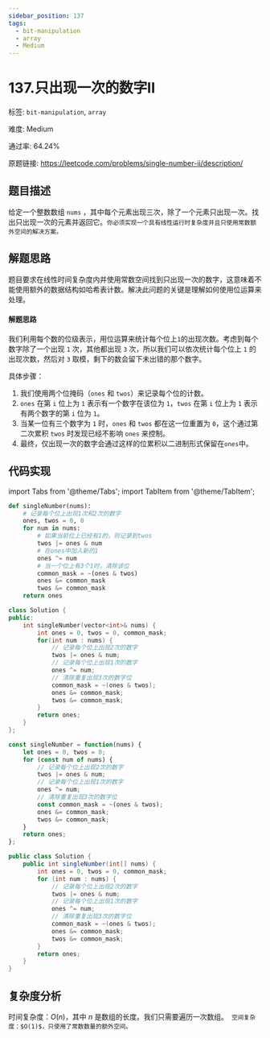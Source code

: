 ```yaml
---
sidebar_position: 137
tags:
  - bit-manipulation
  - array
  - Medium
---
```


# 137.只出现一次的数字II

标签: `bit-manipulation`, `array`

难度: Medium

通过率: 64.24%

原题链接: https://leetcode.com/problems/single-number-ii/description/

## 题目描述
给定一个整数数组 `nums` ，其中每个元素出现三次，除了一个元素只出现一次。找出只出现一次的元素并返回它。`你必须实现一个具有线性运行时复杂度并且只使用常数额外空间的解决方案。`

## 解题思路
题目要求在线性时间复杂度内并使用常数空间找到只出现一次的数字，这意味着不能使用额外的数据结构如哈希表计数。解决此问题的关键是理解如何使用位运算来处理。

#### 解题思路
我们利用每个数的位级表示，用位运算来统计每个位上`1`的出现次数。考虑到每个数字除了一个出现 `1` 次，其他都出现 `3` 次，所以我们可以依次统计每个位上 `1` 的出现次数，然后对 `3` 取模，剩下的数会留下未出错的那个数字。

具体步骤：
1. 我们使用两个位掩码（`ones` 和 `twos`）来记录每个位的计数。
2. `ones` 在第 `i` 位上为 `1` 表示有一个数字在该位为 `1`，`twos` 在第 `i` 位上为 `1` 表示有两个数字的第 `i` 位为 `1`。
3. 当某一位有三个数字为 `1` 时，`ones` 和 `twos` 都在这一位重置为 `0`，这个通过第二次累积 `twos` 时发现已经不影响 `ones` 来控制。
4. 最终，仅出现一次的数字会通过这样的位累积以二进制形式保留在`ones`中。


## 代码实现
import Tabs from '@theme/Tabs';
import TabItem from '@theme/TabItem';

<Tabs>
<TabItem value="python" label="Python">

```python
def singleNumber(nums):
    # 记录每个位上出现1次和2次的数字
    ones, twos = 0, 0
    for num in nums:
        # 如果当前位上已经有1的，则记录到twos
        twos |= ones & num
        # 在ones中加入新的1
        ones ^= num
        # 当一个位上有3个1时，清除该位
        common_mask = ~(ones & twos)
        ones &= common_mask
        twos &= common_mask
    return ones

```

</TabItem>
<TabItem value="cpp" label="C++">

```cpp
class Solution {
public:
    int singleNumber(vector<int>& nums) {
        int ones = 0, twos = 0, common_mask;
        for(int num : nums) {
            // 记录每个位上出现2次的数字
            twos |= ones & num;
            // 记录每个位上出现1次的数字
            ones ^= num;
            // 清除重复出现3次的数字位
            common_mask = ~(ones & twos);
            ones &= common_mask;
            twos &= common_mask;
        }
        return ones;
    }
};

```

</TabItem>
<TabItem value="javascript" label="JavaScript">

```javascript
const singleNumber = function(nums) {
    let ones = 0, twos = 0;
    for (const num of nums) {
        // 记录每个位上出现2次的数字
        twos |= ones & num;
        // 记录每个位上出现1次的数字
        ones ^= num;
        // 清除重复出现3次的数字位
        const common_mask = ~(ones & twos);
        ones &= common_mask;
        twos &= common_mask;
    }
    return ones;
};

```

</TabItem>
<TabItem value="java" label="Java">

```java
public class Solution {
    public int singleNumber(int[] nums) {
        int ones = 0, twos = 0, common_mask;
        for (int num : nums) {
            // 记录每个位上出现2次的数字
            twos |= ones & num;
            // 记录每个位上出现1次的数字
            ones ^= num;
            // 清除重复出现3次的数字位
            common_mask = ~(ones & twos);
            ones &= common_mask;
            twos &= common_mask;
        }
        return ones;
    }
}
```

</TabItem>
</Tabs>

## 复杂度分析
时间复杂度：$O(n)$，其中 $n$ 是数组的长度。我们只需要遍历一次数组。`
空间复杂度：$O(1)$，只使用了常数数量的额外空间。`
